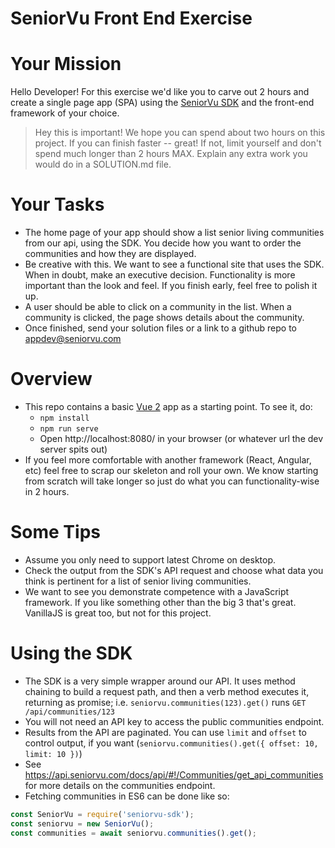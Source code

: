 # SeniorVu Front End Exercise

# Your Mission

Hello Developer! For this exercise we'd like you to carve out 2 hours and create a single page app
(SPA) using the [SeniorVu SDK](https://github.com/softvu/seniorvu-sdk) and the front-end framework of your choice.

> Hey this is important! We hope you can spend about two hours on this project. If you can finish faster -- great!
> If not, limit yourself and don't spend much longer than 2 hours MAX. Explain any extra work you would do in a
> SOLUTION.md file.

# Your Tasks

* The home page of your app should show a list senior living communities from our api, using the SDK.
  You decide how you want to order the communities and how they are displayed.
* Be creative with this. We want to see a functional site that uses the SDK. When in doubt, make an executive decision.
  Functionality is more important than the look and feel. If you finish early, feel free to polish it up.
* A user should be able to click on a community in the list. When a community is clicked, the page shows details about the community.
* Once finished, send your solution files or a link to a github repo to appdev@seniorvu.com

# Overview

* This repo contains a basic [Vue 2](https://vuejs.org/v2/api/) app as a starting point. To see it, do:
  * `npm install`
  * `npm run serve`
  * Open http://localhost:8080/ in your browser (or whatever url the dev server spits out)
* If you feel more comfortable with another framework (React, Angular, etc) feel free to scrap our skeleton and roll
  your own. We know starting from scratch will take longer so just do what you can functionality-wise in 2 hours.

# Some Tips

* Assume you only need to support latest Chrome on desktop.
* Check the output from the SDK's API request and choose what data you think is pertinent for a list of senior living
  communities.
* We want to see you demonstrate competence with a JavaScript framework. If you like something other than the big 3
  that's great. VanillaJS is great too, but not for this project.

# Using the SDK

* The SDK is a very simple wrapper around our API. It uses method chaining to build a request path, and then a verb method
  executes it, returning as promise; i.e. `seniorvu.communities(123).get()` runs `GET /api/communities/123`
* You will not need an API key to access the public communities endpoint.
* Results from the API are paginated. You can use `limit` and `offset` to control output, if you want
  (`seniorvu.communities().get({ offset: 10, limit: 10 })`)
* See https://api.seniorvu.com/docs/api/#!/Communities/get_api_communities for more details on the communities endpoint.
* Fetching communities in ES6 can be done like so:

```js
const SeniorVu = require('seniorvu-sdk');
const seniorvu = new SeniorVu();
const communities = await seniorvu.communities().get();
```